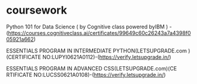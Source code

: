 # coursework
Python 101 for Data Science (
by Cognitive class powered
byIBM ) -(https://courses.cognitiveclass.ai/certificates/99649c60c26243a7a4398f005921a662)


ESSENTIALS PROGRAM IN
INTERMEDIATE
PYTHON(LETSUPGRADE.com
)(CERTIFICATE
NO:LUPYI0621A0112)-(https://verify.letsupgrade.in/)


ESSENTIALS PROGRAM IN
ADVANCED CSS(LETSUPGRADE.com)(CE
RTIFICATE
NO:LUCSS0621A0108)-(https://verify.letsupgrade.in/)

